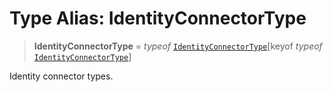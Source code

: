 # Type Alias: IdentityConnectorType

> **IdentityConnectorType** = *typeof* [`IdentityConnectorType`](../variables/IdentityConnectorType.md)\[keyof *typeof* [`IdentityConnectorType`](../variables/IdentityConnectorType.md)\]

Identity connector types.
